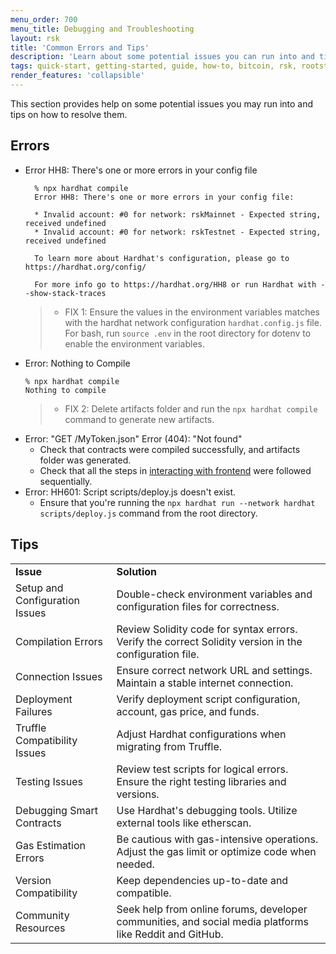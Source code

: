 ```yaml
---
menu_order: 700
menu_title: Debugging and Troubleshooting
layout: rsk
title: 'Common Errors and Tips'
description: 'Learn about some potential issues you can run into and tips on how to resolve them'
tags: quick-start, getting-started, guide, how-to, bitcoin, rsk, rootstock, blockchain
render_features: 'collapsible'
---
```


This section provides help on some potential issues you may run into and tips on how to resolve them. 

## Errors

[](#top "collapsible")
- Error HH8: There's one or more errors in your config file
  ```shell
    % npx hardhat compile
    Error HH8: There's one or more errors in your config file:

    * Invalid account: #0 for network: rskMainnet - Expected string, received undefined
    * Invalid account: #0 for network: rskTestnet - Expected string, received undefined

    To learn more about Hardhat's configuration, please go to https://hardhat.org/config/

    For more info go to https://hardhat.org/HH8 or run Hardhat with --show-stack-traces
  ```
  > - FIX 1: Ensure the values in the environment variables matches with the hardhat network configuration `hardhat.config.js` file. For bash, run `source .env` in the root directory for dotenv to enable the environment variables.
- Error: Nothing to Compile 
  ```shell
  % npx hardhat compile
  Nothing to compile
  ```
  > - FIX 2: Delete artifacts folder and run the `npx hardhat compile` command to generate new artifacts.
- Error:  "GET /MyToken.json" Error (404): "Not found"
  - Check that contracts were compiled successfully, and artifacts folder was generated.
  - Check that all the steps in [interacting with frontend](/guides/quickstart/hardhat/interact-with-frontend/) were followed sequentially.
- Error: HH601: Script scripts/deploy.js doesn't exist.
  - Ensure that you're running the `npx hardhat run --network hardhat scripts/deploy.js` command from the root directory.

## Tips

<table>
    <tr>
   <td> <b>Issue</b>

   </td>
   <td> <b>Solution</b>

   </td>
  </tr>
  <tr>
   <td>Setup and Configuration Issues

   </td>
   <td>Double-check environment variables and configuration files for correctness.

   </td>
  </tr>
  <tr>
   <td>Compilation Errors

   </td>
   <td>Review Solidity code for syntax errors. Verify the correct Solidity version in the configuration file.

   </td>
  </tr>
  <tr>
   <td>Connection Issues

   </td>
   <td>Ensure correct network URL and settings. Maintain a stable internet connection.

   </td>
  </tr>
  <tr>
   <td>Deployment Failures

   </td>
   <td>Verify deployment script configuration, account, gas price, and funds.

   </td>
  </tr>
  <tr>
   <td>Truffle Compatibility Issues

   </td>
   <td>Adjust Hardhat configurations when migrating from Truffle.

   </td>
  </tr>
  <tr>
   <td>Testing Issues

   </td>
   <td>Review test scripts for logical errors. Ensure the right testing libraries and versions.

   </td>
  </tr>
  <tr>
   <td>Debugging Smart Contracts

   </td>
   <td>Use Hardhat's debugging tools. Utilize external tools like etherscan.

   </td>
  </tr>
  <tr>
   <td>Gas Estimation Errors

   </td>
   <td>Be cautious with gas-intensive operations. Adjust the gas limit or optimize code when needed.

   </td>
  </tr>
  <tr>
   <td>Version Compatibility

   </td>
   <td>Keep dependencies up-to-date and compatible.

   </td>
  </tr>
  <tr>
   <td>Community Resources

   </td>
   <td>Seek help from online forums, developer communities, and social media platforms like Reddit and GitHub.

   </td>
  </tr>
</table>
